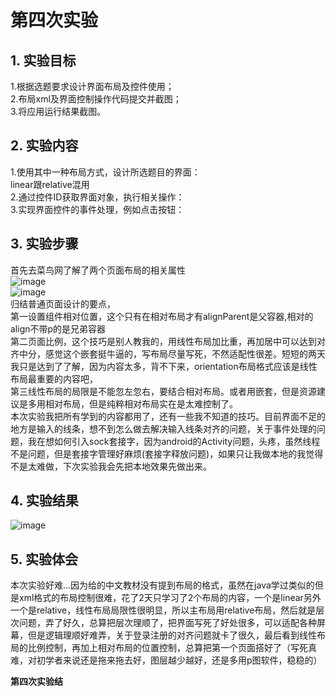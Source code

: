 # 第四次实验  
## 1. 实验目标  
1.根据选题要求设计界面布局及控件使用；    
2.布局xml及界面控制操作代码提交并截图；  
3.将应用运行结果截图。    
## 2. 实验内容  
1.使用其中一种布局方式，设计所选题目的界面：  
linear跟relative混用  
2.通过控件ID获取界面对象，执行相关操作：  
3.实现界面控件的事件处理，例如点击按钮：  
## 3. 实验步骤  
首先去菜鸟网了解了两个页面布局的相关属性  
![image](http://www.runoob.com/wp-content/uploads/2015/07/15116314.jpg)  
![image](http://www.runoob.com/wp-content/uploads/2015/07/797932661.png)  
归结普通页面设计的要点，  
第一设置组件相对位置，这个只有在相对布局才有alignParent是父容器,相对的align不带p的是兄弟容器  
第二页面比例，这个技巧是别人教我的，用线性布局加比重，再加居中可以达到对齐中分，感觉这个嵌套挺牛逼的，写布局尽量写死，不然适配性很差。短短的两天我只是达到了了解，因为内容太多，背不下来，orientation布局格式应该是线性布局最重要的内容吧，  
第三线性布局的局限是不能忽左忽右，要结合相对布局。或者用嵌套，但是资源建议是多用相对布局，但是纯粹相对布局实在是太难控制了。  
本次实验我把所有学到的内容都用了，还有一些我不知道的技巧。目前界面不足的地方是输入的线条，想不到怎么做去解决输入线条对齐的问题，关于事件处理的问题，我在想如何引入sock套接字，因为android的Activity问题，头疼，虽然线程不是问题，但是套接字管理好麻烦(套接字释放问题)，如果只让我做本地的我觉得不是太难做，下次实验我会先把本地效果先做出来。  
## 4. 实验结果
![image](https://github.com/heweisheng/android-labs-2018/blob/master/soft1614080902425/%E7%AC%AC%E5%9B%9B%E6%AC%A1%E5%AE%9E%E9%AA%8C%E6%88%AA%E5%9B%BE.png)
## 5. 实验体会  
 本次实验好难...因为给的中文教材没有提到布局的格式，虽然在java学过类似的但是xml格式的布局控制很难，花了2天只学习了2个布局的内容，一个是linear另外一个是relative，线性布局局限性很明显，所以主布局用relative布局，然后就是层次问题，弄了好久，总算把层次理顺了，把界面写死了好处很多，可以适配各种屏幕，但是逻辑理顺好难弄，关于登录注册的对齐问题就卡了很久，最后看到线性布局的比例控制，再加上相对布局的位置控制，总算把第一个页面搭好了（写死真难，对初学者来说还是拖来拖去好，图层越少越好，还是多用p图软件，稳稳的）   
  
**第四次实验结**
